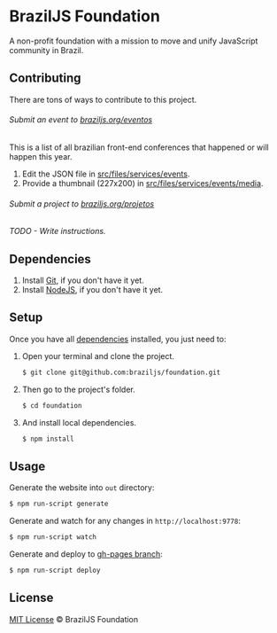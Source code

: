 # BrazilJS Foundation

A non-profit foundation with a mission to move and unify JavaScript community in Brazil.

## Contributing

There are tons of ways to contribute to this project.

###### Submit an event to [braziljs.org/eventos](http://braziljs.org/eventos/)

This is a list of all brazilian front-end conferences that happened or will
happen this year.

1. Edit the JSON file in [src/files/services/events](https://github.com/braziljs/foundation/tree/master/src/files/services/events).
2. Provide a thumbnail (227x200) in [src/files/services/events/media](https://github.com/braziljs/foundation/tree/master/src/files/services/events/media).

###### Submit a project to [braziljs.org/projetos](http://braziljs.org/projetos/)

*TODO - Write instructions.*

## Dependencies

1. Install [Git](http://git-scm.com/download/), if you don't have it yet.
2. Install [NodeJS](http://nodejs.org/download/), if you don't have it yet.

## Setup

Once you have all [dependencies](#dependencies) installed, you just need to:

1. Open your terminal and clone the project.

	```sh
	$ git clone git@github.com:braziljs/foundation.git
	```

2. Then go to the project's folder.

	```sh
	$ cd foundation
	```

3. And install local dependencies.

	```sh
	$ npm install
	```

## Usage

Generate the website into `out` directory:

```sh
$ npm run-script generate
```

Generate and watch for any changes in `http://localhost:9778`:

```sh
$ npm run-script watch
```

Generate and deploy to [gh-pages branch](https://github.com/braziljs/foundation/tree/gh-pages):

```sh
$ npm run-script deploy
```

## License

[MIT License](http://braziljs.mit-license.org/) © BrazilJS Foundation